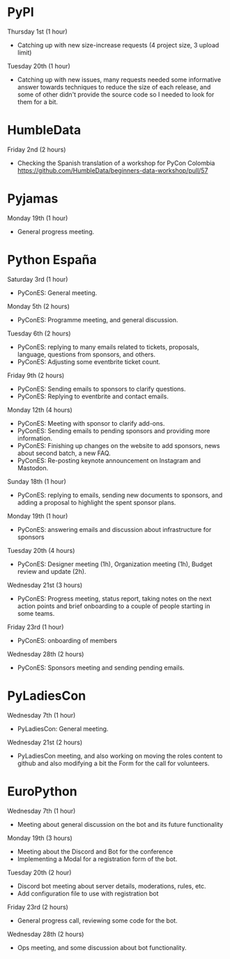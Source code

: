# PyPI

Thursday 1st (1 hour)

* Catching up with new size-increase requests (4 project size, 3 upload limit)

Tuesday 20th (1 hour)

* Catching up with new issues, many requests needed some informative answer
  towards techniques to reduce the size of each release, and some of other
  didn't provide the source code so I needed to look for them for a bit.

# HumbleData

Friday 2nd (2 hours)

* Checking the Spanish translation of a workshop for PyCon Colombia
  https://github.com/HumbleData/beginners-data-workshop/pull/57

# Pyjamas

Monday 19th (1 hour)

* General progress meeting.

# Python España

Saturday 3rd (1 hour)

* PyConES: General meeting.

Monday 5th (2 hours)

* PyConES: Programme meeting, and general discussion.

Tuesday 6th (2 hours)

* PyConES: replying to many emails related to tickets, proposals, language,
  questions from sponsors, and others.
* PyConES: Adjusting some eventbrite ticket count.

Friday 9th (2 hours)

* PyConES: Sending emails to sponsors to clarify questions.
* PyConES: Replying to eventbrite and contact emails.

Monday 12th (4 hours)

* PyConES: Meeting with sponsor to clarify add-ons.
* PyConES: Sending emails to pending sponsors and providing more information.
* PyConES: Finishing up changes on the website to add sponsors, news about
  second batch, a new FAQ.
* PyConES: Re-posting keynote announcement on Instagram and Mastodon.

Sunday 18th (1 hour)

* PyConES: replying to emails, sending new documents to sponsors, and adding
  a proposal to highlight the spent sponsor plans.

Monday 19th (1 hour)

* PyConES: answering emails and discussion about infrastructure for sponsors

Tuesday 20th (4 hours)

* PyConES: Designer meeting (1h), Organization meeting (1h), Budget review and
    update (2h).

Wednesday 21st (3 hours)

* PyConES: Progress meeting, status report, taking notes on the next action
    points and brief onboarding to a couple of people starting in some teams.

Friday 23rd (1 hour)

* PyConES: onboarding of members

Wednesday 28th (2 hours)

* PyConES: Sponsors meeting and sending pending emails.

# PyLadiesCon

Wednesday 7th (1 hour)

* PyLadiesCon: General meeting.

Wednesday 21st (2 hours)

* PyLadiesCon meeting, and also working on moving the roles content to github
  and also modifying a bit the Form for the call for volunteers.

# EuroPython

Wednesday 7th (1 hour)

* Meeting about general discussion on the bot and its future functionality

Monday 19th (3 hours)

* Meeting about the Discord and Bot for the conference
* Implementing a Modal for a registration form of the bot.

Tuesday 20th (2 hour)

* Discord bot meeting about server details, moderations, rules, etc.
* Add configuration file to use with registration bot

Friday 23rd (2 hours)

* General progress call, reviewing some code for the bot.

Wednesday 28th (2 hours)

* Ops meeting, and some discussion about bot functionality.
